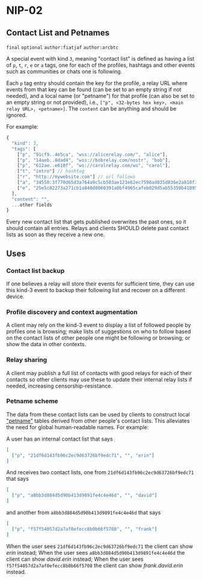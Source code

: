NIP-02
======

Contact List and Petnames
-------------------------

`final` `optional` `author:fiatjaf` `author:arcbtc`

A special event with kind `3`, meaning "contact list" is defined as having a list of `p`, `t`, `r`, `e` or `a` tags, one for each of the profiles, hashtags and other events such as communities or chats one is following.

Each `p` tag entry should contain the key for the profile, a relay URL where events from that key can be found (can be set to an empty string if not needed), and a local name (or "petname") for that profile (can also be set to an empty string or not provided), i.e., `["p", <32-bytes hex key>, <main relay URL>, <petname>]`. The `content` can be anything and should be ignored.

For example:

```js
{
  "kind": 3,
  "tags": [
    ["p", "91cf9..4e5ca", "wss://alicerelay.com/", "alice"],
    ["p", "14aeb..8dad4", "wss://bobrelay.com/nostr", "bob"],
    ["p", "612ae..e610f", "ws://carolrelay.com/ws", "carol"], 
	["t", "intro"] // hashtag
	["r", "http://mywebsite.com"] // url follows
	["a", "34550:3f770d65d3a764a9c5cb503ae123e62ec7598ad035d836e2a810f3877a745b24:android", "ws://carolrelay.com/ws"] // Android kind:34550 moderated community
	["e", "25e5c82273a271cb1a840d0060391a0bf4965cafeb029d5ab55350b418953fbb", "ws://carolrelay.com/ws"] // Nostr Public Chat kind:40 Creation Event
  ],
  "content": "",
  ...other fields
}
```

Every new contact list that gets published overwrites the past ones, so it should contain all entries. Relays and clients SHOULD delete past contact lists as soon as they receive a new one.

## Uses

### Contact list backup

If one believes a relay will store their events for sufficient time, they can use this kind-3 event to backup their following list and recover on a different device.

### Profile discovery and context augmentation

A client may rely on the kind-3 event to display a list of followed people by profiles one is browsing; make lists of suggestions on who to follow based on the contact lists of other people one might be following or browsing; or show the data in other contexts.

### Relay sharing

A client may publish a full list of contacts with good relays for each of their contacts so other clients may use these to update their internal relay lists if needed, increasing censorship-resistance.

### Petname scheme

The data from these contact lists can be used by clients to construct local ["petname"](http://www.skyhunter.com/marcs/petnames/IntroPetNames.html) tables derived from other people's contact lists. This alleviates the need for global human-readable names. For example:

A user has an internal contact list that says

```json
[
  ["p", "21df6d143fb96c2ec9d63726bf9edc71", "", "erin"]
]
```

And receives two contact lists, one from `21df6d143fb96c2ec9d63726bf9edc71` that says

```json
[
  ["p", "a8bb3d884d5d90b413d9891fe4c4e46d", "", "david"]
]
```

and another from `a8bb3d884d5d90b413d9891fe4c4e46d` that says

```json
[
  ["p", "f57f54057d2a7af0efecc8b0b66f5708", "", "frank"]
]
```

When the user sees `21df6d143fb96c2ec9d63726bf9edc71` the client can show _erin_ instead;
When the user sees `a8bb3d884d5d90b413d9891fe4c4e46d` the client can show _david.erin_ instead;
When the user sees `f57f54057d2a7af0efecc8b0b66f5708` the client can show _frank.david.erin_ instead.
